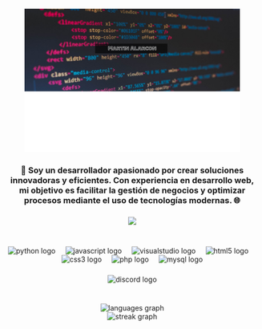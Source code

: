 <br clear="both">

<div align="center">
  <img height="286" src="./Fondo_github1.png" />
<!--   <h2 style="margin-top: -50px;">Martin Alarcon</h2> -->
</div>

###

<h3 align="center">🚀 Soy un desarrollador apasionado por crear soluciones innovadoras y eficientes. Con experiencia en desarrollo web, mi objetivo es facilitar la gestión de negocios y optimizar procesos mediante el uso de tecnologías modernas. 🌐</h3>

###

<div align="center">
  <img src="https://profile-counter.glitch.me/xmartinalarx/count.svg?" />
</div>

###

<br clear="both">

<div align="center">
  <img src="https://cdn.jsdelivr.net/gh/devicons/devicon/icons/python/python-original.svg" height="40" alt="python logo" />
  <img width="12" />
  <img src="https://cdn.jsdelivr.net/gh/devicons/devicon/icons/javascript/javascript-original.svg" height="40" alt="javascript logo" />
  <img width="12" />
  <img src="https://cdn.jsdelivr.net/gh/devicons/devicon/icons/visualstudio/visualstudio-plain.svg" height="40" alt="visualstudio logo" />
  <img width="12" />
  <img src="https://cdn.jsdelivr.net/gh/devicons/devicon/icons/html5/html5-original.svg" height="40" alt="html5 logo" />
  <img width="12" />
  <img src="https://cdn.jsdelivr.net/gh/devicons/devicon/icons/css3/css3-original.svg" height="40" alt="css3 logo" />
  <img width="12" />
  <img src="https://cdn.jsdelivr.net/gh/devicons/devicon/icons/php/php-original.svg" height="40" alt="php logo" />
  <img width="12" />
  <img src="https://cdn.jsdelivr.net/gh/devicons/devicon/icons/mysql/mysql-original.svg" height="40" alt="mysql logo" />
</div>

###

<div align="center">
  <img src="https://raw.githubusercontent.com/maurodesouza/profile-readme-generator/master/src/assets/icons/social/discord/default.svg" width="52" height="40" alt="discord logo" />
</div>

###

<br clear="both">

<div align="center">
  <img src="https://github-readme-stats.vercel.app/api/top-langs?username=xmartinalarx&locale=en&hide_title=false&layout=compact&card_width=320&langs_count=5&theme=dracula&hide_border=false&order=2" height="150" alt="languages graph" /> <br>
  <img src="https://streak-stats.demolab.com?user=xmartinalarx&locale=en&mode=daily&theme=dracula&hide_border=false&border_radius=5&order=3" height="150" alt="streak graph" />
</div>
